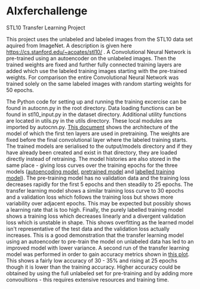 # AIxferchallenge
STL10 Transfer Learning Project

This project uses the unlabeled and labeled images from the STL10 data set aquired from ImageNet. A description is given here https://cs.stanford.edu/~acoates/stl10/ . A Convolutional Neural Network is pre-trained using an autoencoder on the unlabeled images. Then the trained weights are fixed and further fully connected training layers are added which use the labeled training images starting with the pre-trained weights. 
For comparison the entire Convolutional Neural Network was trained solely on the same labeled images with random starting weights for 50 epochs.

The Python code for setting up and running the training excercise can be found in autocnn.py in the root directory. Data loading functions can be found in stl10_input.py in the dataset directory. Additional utility functions are located in utils.py in the utils directory. These local modules are imported by autocnn.py.
<a href="https://github.com/er1k1/AIxferchallenge/blob/master/model_final_arch.rtf">This document</a> shows the architecture of the model of which the first ten layers are used in pretraining. The weights are fixed before the final convolutional layer where the labeled training starts.
The trained models are serialised to the output/models directory and if they have already been created and exist in that directory, they are loaded directly instead of retraining. The model histories are also stored in the same place - giving loss curves over the training epochs for the three models (<a href="https://github.com/er1k1/AIxferchallenge/blob/master/autoencloss.png" >autoencoding model</a>, <a href= "https://github.com/er1k1/AIxferchallenge/blob/master/xferlearningloss.png">pretrained model</a> and <a href="https://github.com/er1k1/AIxferchallenge/blob/master/labelledtrainingloss.png">labelled training model</a>). The pre-training model has no validation data and the training loss decreases rapidly for the first 5 epochs and then steadily to 25 epochs. The transfer learning model shows a similar training loss curve to 30 epochs and a validation loss which follows the training loss but shows more variability over adjacent epochs. This may be expected but possibly shows a learning rate that is too high. Finally, the purely labelled training model shows a training loss which decreases linearly and a divergent validation loss which is unstable in shape. This shows overfitting as the learned model isn't representative of the test data and the validation loss actually increases. This is a good demonstration that the transfer learning model using an autoencoder to pre-train the model on unlabeled data has led to an improved model with lower variance.
A second run of the transfer learning model was performed in order to gain accuracy metrics shown in <a href="https://github.com/er1k1/AIxferchallenge/blob/master/accuracy.png">this plot</a>. This shows a fairly low accuracy of 30 - 35% and rising at 25 epochs though it is lower than the training accuracy. Higher accuracy could be obtained by using the full unlabeled set for pre-training and by adding more convoultions - this requires extensive resources and training time.
